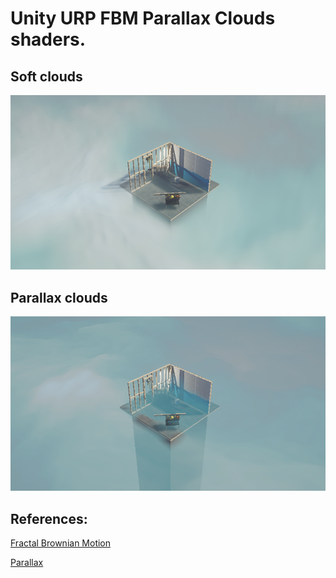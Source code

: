 # Unity URP FBM Parallax Clouds shaders.


## Soft clouds
![alt-soft-clouds][soft-clouds] 

## Parallax clouds
![alt-parallax-clouds][parallax-clouds]

## References:
[Fractal Brownian Motion](https://thebookofshaders.com/13/)

[Parallax](https://catlikecoding.com/unity/tutorials/rendering/part-20/)

[soft-clouds]:     https://github.com/alexmalyutindev/unity-fbm-clouds-urp/blob/master/Screenshots/Screenshot%202021-08-31%20144144.png 
[parallax-clouds]: https://github.com/alexmalyutindev/unity-fbm-clouds-urp/blob/master/Screenshots/Screenshot%202021-08-31%20143936.png 

